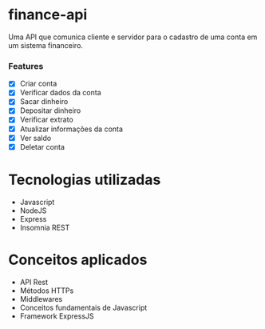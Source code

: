 # finance-api
Uma API que comunica cliente e servidor para o cadastro de uma conta em um sistema financeiro.

### Features

- [x] Criar conta
- [x] Verificar dados da conta
- [x] Sacar dinheiro
- [x] Depositar dinheiro
- [x] Verificar extrato 
- [x] Atualizar informações da conta
- [x] Ver saldo 
- [x] Deletar conta

# Tecnologias utilizadas

  - Javascript
  - NodeJS
  - Express
  - Insomnia REST
  
# Conceitos aplicados

  - API Rest
  - Métodos HTTPs
  - Middlewares
  - Conceitos fundamentais de Javascript
  - Framework ExpressJS
  


